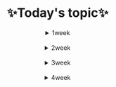 <div align = "center">

# **:sparkles:Today's topic:sparkles:**

<details>
<summary>1week</summary>
<div markdown="1">

## 2022.12.27
 [markdown](1week/markdown.md)
 [git](1week/git.md)

## 2022.12.28
 [github](1week/github.md)

## 2022.12.29
 [fork&full](1week/fork&pull.md)

## 2022.12.30
 [special_class](1week/special_class.md)

</div>
</details>

<br/>

<details>
<summary>2week</summary>
<div markdown="1">

## 2023.01.02
 [python_basics](2week/python_basics.md)

 ## 2023.01.03
 [python_string](2week/python_string.md)

 ## 2023.01.04
 [python_string](2week/python_function.md)

</div>
</details>

<br/>

<details>
<summary>3week</summary>
<div markdown="1">


</div>
</details>

<br/>

<details>
<summary>4week</summary>
<div markdown="1">


</div>
</details>